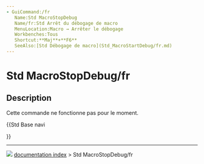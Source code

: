 ```yaml
---
- GuiCommand:/fr
   Name:Std MacroStopDebug
   Name/fr:Std Arrêt du débogage de macro
   MenuLocation:Macro → Arrêter le débogage 
   Workbenches:Tous
   Shortcut:**Maj**+**F6**
   SeeAlso:[Std Débogage de macro](Std_MacroStartDebug/fr.md)
---
```


# Std MacroStopDebug/fr

## Description

Cette commande ne fonctionne pas pour le moment.





{{Std Base navi

}}



---
![](images/Button_right.svg) [documentation index](../README.md) > Std MacroStopDebug/fr
